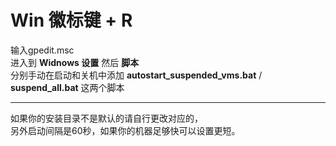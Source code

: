 # Win 徽标键 + R 
输入gpedit.msc<br>
进入到 **Widnows 设置** 然后 **脚本**<br>
分别手动在启动和关机中添加 **autostart_suspended_vms.bat** / **suspend_all.bat** 这两个脚本<br>

---
如果你的安装目录不是默认的请自行更改对应的，<br>
另外启动间隔是60秒，如果你的机器足够快可以设置更短。<br>

